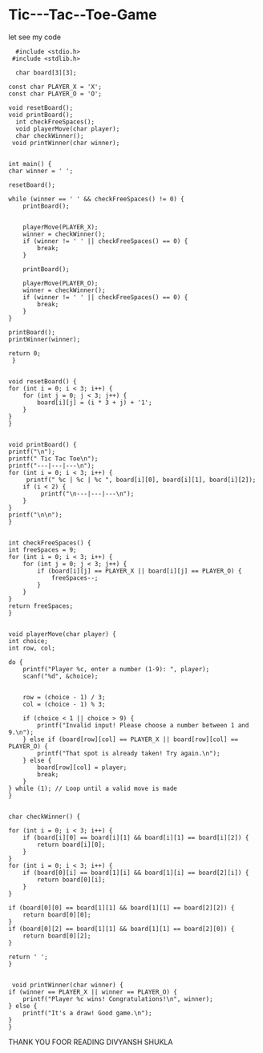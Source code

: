 # Tic---Tac--Toe-Game

let see my code 

      #include <stdio.h>
     #include <stdlib.h> 
    
      char board[3][3];
   
    const char PLAYER_X = 'X'; 
    const char PLAYER_O = 'O';

    void resetBoard();
    void printBoard();
      int checkFreeSpaces();
      void playerMove(char player);
      char checkWinner(); 
     void printWinner(char winner); 

 
    int main() { 
    char winner = ' ';
    
    resetBoard();

    while (winner == ' ' && checkFreeSpaces() != 0) {
        printBoard();
        
        
        playerMove(PLAYER_X);
        winner = checkWinner();
        if (winner != ' ' || checkFreeSpaces() == 0) {
            break;
        }

        printBoard();

        playerMove(PLAYER_O);
        winner = checkWinner();
        if (winner != ' ' || checkFreeSpaces() == 0) {
            break;
        }
    }

    printBoard();
    printWinner(winner);

    return 0;
     }

    
    void resetBoard() {
    for (int i = 0; i < 3; i++) {
        for (int j = 0; j < 3; j++) {
            board[i][j] = (i * 3 + j) + '1';
        }
    }
    }

  
    void printBoard() {
    printf("\n");
    printf(" Tic Tac Toe\n");
    printf("---|---|---\n");
    for (int i = 0; i < 3; i++) {
         printf(" %c | %c | %c ", board[i][0], board[i][1], board[i][2]);
        if (i < 2) {
             printf("\n---|---|---\n");
        }
    }
    printf("\n\n");
    }


    int checkFreeSpaces() {
    int freeSpaces = 9;
    for (int i = 0; i < 3; i++) {
        for (int j = 0; j < 3; j++) {
            if (board[i][j] == PLAYER_X || board[i][j] == PLAYER_O) {
                freeSpaces--; 
            }
        }
    }
    return freeSpaces;
    }


    void playerMove(char player) {
    int choice;
    int row, col;

    do {
        printf("Player %c, enter a number (1-9): ", player);
        scanf("%d", &choice);

       
        row = (choice - 1) / 3;
        col = (choice - 1) % 3;

        if (choice < 1 || choice > 9) {
            printf("Invalid input! Please choose a number between 1 and 9.\n");
        } else if (board[row][col] == PLAYER_X || board[row][col] == PLAYER_O) {
            printf("That spot is already taken! Try again.\n");
        } else {
            board[row][col] = player;
            break;
        }
    } while (1); // Loop until a valid move is made
    }

   
    char checkWinner() {
   
    for (int i = 0; i < 3; i++) {
        if (board[i][0] == board[i][1] && board[i][1] == board[i][2]) {
            return board[i][0];
        }
    }
    for (int i = 0; i < 3; i++) {
        if (board[0][i] == board[1][i] && board[1][i] == board[2][i]) {
            return board[0][i];
        }
    }

    if (board[0][0] == board[1][1] && board[1][1] == board[2][2]) {
        return board[0][0];
    }
    if (board[0][2] == board[1][1] && board[1][1] == board[2][0]) {
        return board[0][2];
    }

    return ' '; 
    }

  
     void printWinner(char winner) {
    if (winner == PLAYER_X || winner == PLAYER_O) {
        printf("Player %c wins! Congratulations!\n", winner);
    } else {
        printf("It's a draw! Good game.\n");
    }
    }
    
  THANK YOU FOOR READING
  DIVYANSH SHUKLA 
